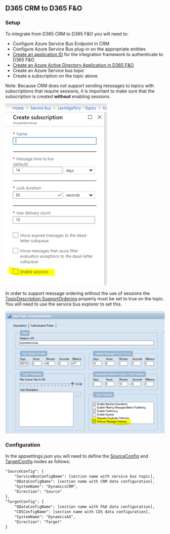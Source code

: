 ## D365 CRM to D365 F&O
### Setup
To integrate from D365 CRM to D365 F&O you will need to:
 - Configure Azure Service Bus Endpoint in CRM
 - Configure Azure Service Bus plug-in on the appropriate entities
 - [Create an application ID](https://docs.microsoft.com/en-us/azure/active-directory/develop/quickstart-register-app) for the integration framework to authenticate to D365 F&O
 - [Create an Azure Active Directory Application in D365 F&O](https://docs.microsoft.com/en-us/dynamics365/unified-operations/dev-itpro/data-entities/services-home-page#authentication)
 - Create an Azure Service bus topic
 - Create a subscription on the topic above
 
Note: Because CRM does not support sending messages to topics with 
subscriptions that require sessions, it is important to make sure that 
the subscription is created **without** enabling sessions.

![subscription creation](assets/images/ASBSubscriptionEnableSessions.png)

In order to support message ordering without the use of sessions
the [TopicDescription.SupportOrdering](https://docs.microsoft.com/en-us/dotnet/api/microsoft.azure.servicebus.management.topicdescription.supportordering?view=azure-dotnet) property
must be set to true on the topic. You will need to use the service bus explorer to set this.

![Azure Service Bus Explorer Support Ordering](assets/images/ServiceBusExplorerEnforceOrdering.PNG)

### Configuration
In the appsettings.json you will need to define the [SourceConfig](./SourceConfig.md) and [TargetConfig](./TargetConfig.md) nodes as follows:

    "SourceConfig": {
        "ServiceBusConfigName": [section name with service bus topic],
        "ODataConfigName": [section name with CRM data configuration],
        "SystemName": "DynamicsCRM",
        "Direction": "Source"
    },
    "TargetConfig": {
        "ODataConfigName": [section name with F&O data configuration],
        "CDSConfigName": [section name with CDS data configuration],
        "SystemName": "DynamicsAX",
        "Direction": "Target"
    }
